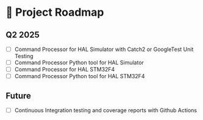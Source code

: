# 🚀 Project Roadmap

## Q2 2025

- [ ] Command Processor for HAL Simulator with Catch2 or GoogleTest Unit Testing
- [ ] Command Processor Python tool for HAL Simulator
- [ ] Command Processor for HAL STM32F4
- [ ] Command Processor Python tool for HAL STM32F4

## Future

- [ ] Continuous Integration testing and coverage reports with Github Actions
